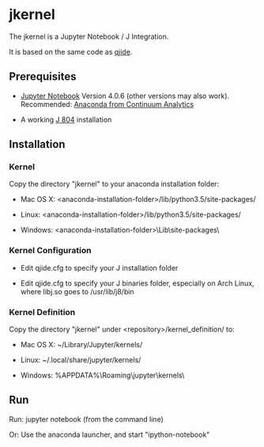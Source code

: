 # jkernel

The jkernel is a Jupyter Notebook / J Integration.

It is based on the same code as [qjide](http://www.github.com/martin-saurer/qjide).

## Prerequisites

* [Jupyter Notebook](http://jupyter.org) Version 4.0.6 (other versions may also work). Recommended: [Anaconda from Continuum Analytics](https://www.continuum.io/downloads)

* A working [J 804](http://www.jsoftware.com) installation

## Installation

### Kernel

Copy the directory "jkernel" to your anaconda installation folder:

* Mac OS X: \<anaconda-installation-folder\>/lib/python3.5/site-packages/

* Linux: \<anaconda-installation-folder\>/lib/python3.5/site-packages/

* Windows: \<anaconda-installation-folder\>\\Lib\\site-packages\\

### Kernel Configuration

* Edit qjide.cfg to specify your J installation folder

* Edit qjide.cfg to specify your J binaries folder, especially on Arch Linux, where libj.so goes to /usr/lib/j8/bin

### Kernel Definition

Copy the directory "jkernel" under \<repository\>/kernel_definition/ to:

* Mac OS X: ~/Library/Jupyter/kernels/

* Linux: ~/.local/share/jupyter/kernels/

* Windows: %APPDATA%\\Roaming\\jupyter\\kernels\\

## Run

Run: jupyter notebook (from the command line)

Or: Use the anaconda launcher, and start "ipython-notebook"
